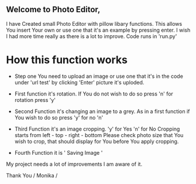 ## Welcome to Photo Editor,      

I have Created small Photo Editor with pillow libary functions.
This allows You insert Your own or use one that it's an example by pressing enter.
I wish I had more time really as there is a lot to improve.
Code runs in 'run.py'

# How this function works
* Step one You need to upload an image or use one that it's in the code under 'url test'
 by clicking 'Enter' picture it's uploded.

* First function it's rotation.
  If You do not wish to do so press 'n' for rotation press 'y'

* Second Function it's changing an image to a grey.
  As in a first function if You wish to do so press 'y' for no 'n'

* Third Function it's an image cropping.
  'y' for Yes 'n' for No
  Cropping starts from left - top - right - bottom
  Please check photo size that You wish to crop,
  that should display for You before You apply cropping.

* Fourth Function it is ' Saving Image '

My project needs a lot of improvements I am aware of it.

Thank You / Monika /